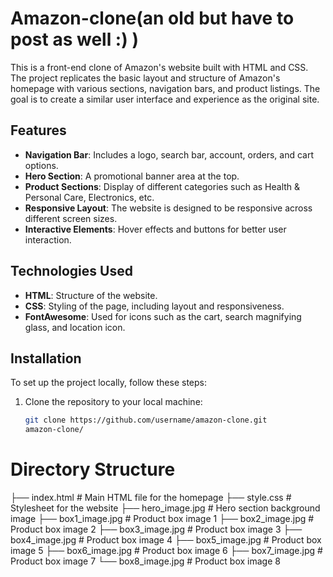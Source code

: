 # Amazon-clone(an old but have to post as well :) )

This is a front-end clone of Amazon's website built with HTML and CSS. The project replicates the basic layout and structure of Amazon's homepage with various sections, navigation bars, and product listings. The goal is to create a similar user interface and experience as the original site.

## Features

- **Navigation Bar**: Includes a logo, search bar, account, orders, and cart options.
- **Hero Section**: A promotional banner area at the top.
- **Product Sections**: Display of different categories such as Health & Personal Care, Electronics, etc.
- **Responsive Layout**: The website is designed to be responsive across different screen sizes.
- **Interactive Elements**: Hover effects and buttons for better user interaction.

## Technologies Used

- **HTML**: Structure of the website.
- **CSS**: Styling of the page, including layout and responsiveness.
- **FontAwesome**: Used for icons such as the cart, search magnifying glass, and location icon.

## Installation

To set up the project locally, follow these steps:

1. Clone the repository to your local machine:

   ```bash
   git clone https://github.com/username/amazon-clone.git
   amazon-clone/

# Directory Structure


├── index.html        # Main HTML file for the homepage
├── style.css         # Stylesheet for the website
├── hero_image.jpg    # Hero section background image
├── box1_image.jpg    # Product box image 1
├── box2_image.jpg    # Product box image 2
├── box3_image.jpg    # Product box image 3
├── box4_image.jpg    # Product box image 4
├── box5_image.jpg    # Product box image 5
├── box6_image.jpg    # Product box image 6
├── box7_image.jpg    # Product box image 7
└── box8_image.jpg    # Product box image 8

